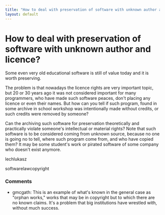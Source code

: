 ```yaml
---
title: "How to deal with preservation of software with unknown author and licence?"
layout: default
---
```

How to deal with preservation of software with unknown author and licence?
=====================
Some even very old educational software is still of value today and it
is worth preserving.

The problem is that nowadays the licence rights are very important
topic, but 20 or 30 years ago it was not considered important for many
programmers, who have made such software peaces, don't placing any
licence or even their names. But how can you tell if such program, found
in some archive in school workshop was intentionally made without
credits, or such credits were removed by someone?

Can the archiving such software for preservation theoretically and
practically violate someone's intellectual or material rights? Note that
such software is to be considered coming from unknown source, because no
one is going no to tell, where such program come from, and who have
copied them? It may be some student's work or pirated software of some
company who doesn't exist anymore.

lechlukasz

<div class="tags"><span class="tag">software</span><span class="tag">law</span><span class="tag">copyright</span></div>

### Comments ###
* gmcgath: This is an example of what's known in the general case as "orphan
works," works that may be in copyright but to which there are no known
claims. It's a problem that big institutions have wrestled with, without
much success.


